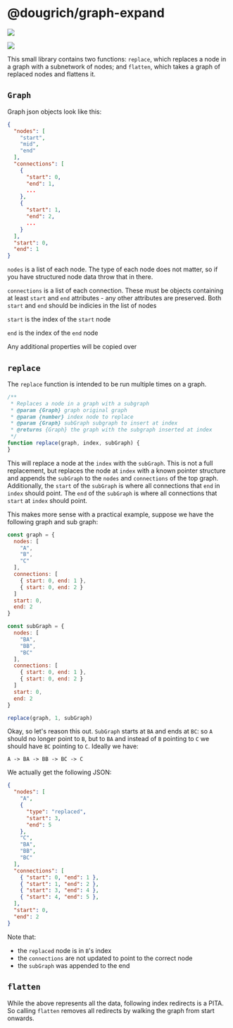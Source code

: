 # @dougrich/graph-expand

<a href="https://www.npmjs.com/package/@dougrich/graph-expand" alt="NPM"><img src="https://img.shields.io/npm/v/@dougrich/graph-expand" /></a>

<a href="https://github.com/dougrich/graph-expand" alt="Github"><img src="https://img.shields.io/github/last-commit/dougrich/graph-expand" /></a>

This small library contains two functions: `replace`, which replaces a node in a graph with a subnetwork of nodes; and `flatten`, which takes a graph of replaced nodes and flattens it.

## `Graph`

Graph json objects look like this:

```json
{
  "nodes": [
    "start",
    "mid",
    "end"
  ],
  "connections": [
    {
      "start": 0,
      "end": 1,
      ...
    },
    {
      "start": 1,
      "end": 2,
      ...
    }
  ],
  "start": 0,
  "end": 1
}
```

`nodes` is a list of each node. The type of each node does not matter, so if you have structured node data throw that in there.

`connections` is a list of each connection. These must be objects containing at least `start` and `end` attributes - any other attributes are preserved. Both `start` and `end` should be indicies in the list of nodes

`start` is the index of the `start` node

`end` is the index of the `end` node

Any additional properties will be copied over

## `replace`

The `replace` function is intended to be run multiple times on a graph.

```js
/**
 * Replaces a node in a graph with a subgraph
 * @param {Graph} graph original graph
 * @param {number} index node to replace
 * @param {Graph} subGraph subgraph to insert at index
 * @returns {Graph} the graph with the subgraph inserted at index
 */
function replace(graph, index, subGraph) {
}
```

This will replace a node at the `index` with the `subGraph`. This is not a full replacement, but replaces the node at `index` with a known pointer structure and appends the `subGraph` to the `nodes` and `connections` of the top graph. Additionally, the `start` of the `subGraph` is where all connections that `end` in `index` should point. The `end` of the `subGraph` is where all connections that `start` at `index` should point.

This makes more sense with a practical example, suppose we have the following graph and sub graph:

```js
const graph = {
  nodes: [
    "A",
    "B",
    "C"
  ],
  connections: [
    { start: 0, end: 1 },
    { start: 0, end: 2 }
  ]
  start: 0,
  end: 2
}

const subGraph = {
  nodes: [
    "BA",
    "BB",
    "BC"
  ],
  connections: [
    { start: 0, end: 1 },
    { start: 0, end: 2 }
  ]
  start: 0,
  end: 2
}

replace(graph, 1, subGraph)
```

Okay, so let's reason this out. `SubGraph` starts at `BA` and ends at `BC`: so `A` should no longer point to `B`, but to `BA` and instead of `B` pointing to `C` we should have `BC` pointing to `C`. Ideally we have:

```
A -> BA -> BB -> BC -> C
```

We actually get the following JSON:

```json
{
  "nodes": [
    "A",
    {
      "type": "replaced",
      "start": 3,
      "end": 5
    },
    "C",
    "BA",
    "BB",
    "BC"
  ],
  "connections": [
    { "start": 0, "end": 1 },
    { "start": 1, "end": 2 },
    { "start": 3, "end": 4 },
    { "start": 4, "end": 5 },
  ],
  "start": 0,
  "end": 2
}
```

Note that:
- the `replaced` node is in `B`'s index
- the `connections` are not updated to point to the correct node
- the `subGraph` was appended to the end

## `flatten`

While the above represents all the data, following index redirects is a PITA. So calling `flatten` removes all redirects by walking the graph from start onwards.